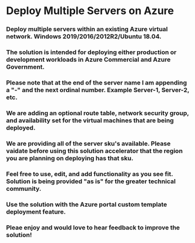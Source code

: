 # Deploy Multiple Servers on Azure
### Deploy multiple servers within an existing Azure virtual network. Windows 2019/2016/2012R2/Ubuntu 18.04.
### The solution is intended for deploying either production or development workloads in Azure Commercial and Azure Government.
### Please note that at the end of the server name I am appending a "-" and the next ordinal number. Example Server-1, Server-2, etc.
### We are adding an optional route table, network security group, and availability set for the virtual machines that are being deployed. 
### We are providing all of the server sku's available. Please vaidate before using this solution accelerator that the region you are planning on deploying has that sku. 
### Feel free to use, edit, and add functionality as you see fit. Solution is being provided "as is" for the greater technical community. 
### Use the solution with the Azure portal custom template deployment feature.
### Pleae enjoy and would love to hear feedback to improve the solution! 

